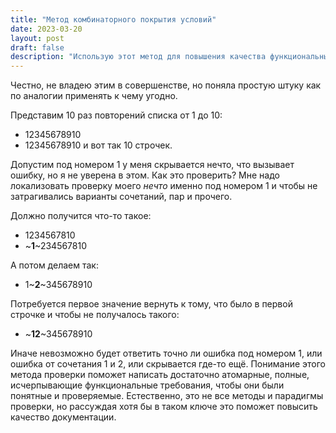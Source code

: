 ```yaml
---
title: "Метод комбинаторного покрытия условий"
date: 2023-03-20
layout: post
draft: false
description: "Использую этот метод для повышения качества функциональных требований к ПО"
---
```


Честно, не владею этим в совершенстве, но поняла простую штуку как по аналогии применять к чему угодно.

Представим 10 раз повторений списка от 1 до 10:

- 12345678910
- 12345678910
и вот так 10 строчек.

Допустим под номером 1 у меня скрывается нечто, что вызывает ошибку, но я не уверена в этом. Как это проверить?
Мне надо локализовать проверку моего *нечто* именно под номером 1 и чтобы не затрагивались варианты сочетаний, пар и прочего.

Должно получится что-то такое:
- 1234567810
- ~**1**~234567810

А потом делаем так:
- 1~**2**~345678910

Потребуется первое значение вернуть к тому, что было в первой строчке и чтобы не получалось такого:
- ~**12**~345678910

Иначе невозможно будет ответить точно ли ошибка под номером 1, или ошибка от сочетания 1 и 2, или скрывается где-то ещё. Понимание этого метода проверки поможет написать достаточно атомарные, полные, исчерпывающие функциональные требования, чтобы они были понятные и проверяемые. Естественно, это не все методы и парадигмы проверки, но рассуждая хотя бы в таком ключе это поможет повысить качество документации.
